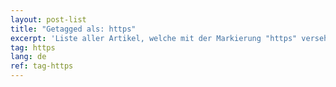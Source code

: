 ```yaml
---
layout: post-list
title: "Getagged als: https"
excerpt: 'Liste aller Artikel, welche mit der Markierung "https" versehen wurden.'  
tag: https
lang: de
ref: tag-https
---
```

